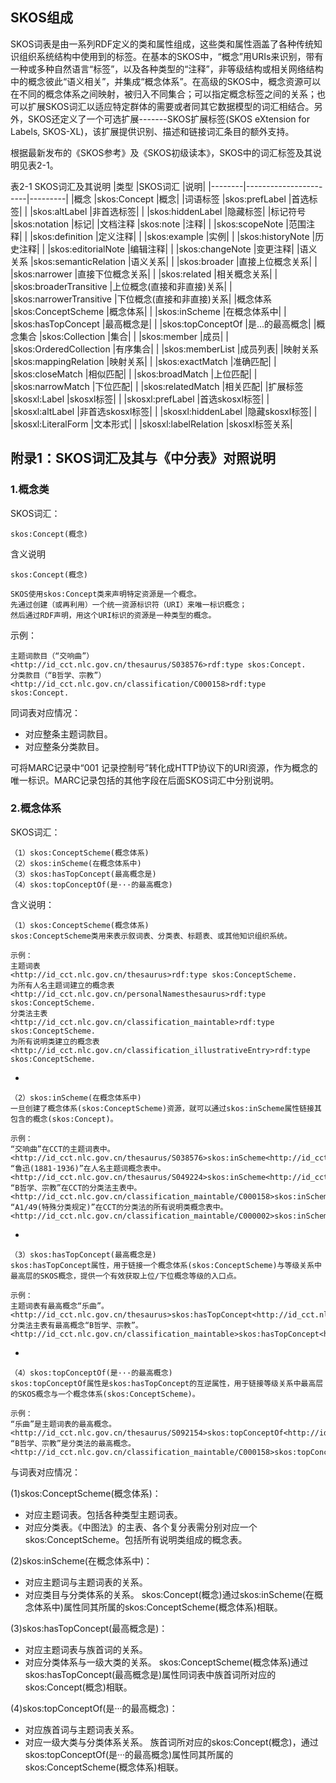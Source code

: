 ## SKOS组成

SKOS词表是由一系列RDF定义的类和属性组成，这些类和属性涵盖了各种传统知识组织系统结构中使用到的标签。在基本的SKOS中，“概念”用URIs来识别，带有一种或多种自然语言“标签”，以及各种类型的“注释”，非等级结构或相关网络结构中的概念彼此“语义相关”，并集成“概念体系”。在高级的SKOS中，概念资源可以在不同的概念体系之间映射，被归入不同集合；可以指定概念标签之间的关系；也可以扩展SKOS词汇以适应特定群体的需要或者同其它数据模型的词汇相结合。另外，SKOS还定义了一个可选扩展-------SKOS扩展标签(SKOS eXtension for Labels, SKOS-XL)，该扩展提供识别、描述和链接词汇条目的额外支持。

根据最新发布的《SKOS参考》及《SKOS初级读本》，SKOS中的词汇标签及其说明见表2-1。

表2-1 SKOS词汇及其说明
|类型    |SKOS词汇                |说明|
|--------|-----------------------|---------|
|概念     |skos:Concept          |概念|
|词语标签 |skos:prefLabel         |首选标签|
|        |skos:altLabel          |非首选标签|
|        |skos:hiddenLabel       |隐藏标签|
|标记符号 |skos:notation          |标记|
|文档注释 |skos:note              |注释|
|        |skos:scopeNote         |范围注释|
|        |skos:definition        |定义注释|
|        |skos:example           |实例|
|        |skos:historyNote       |历史注释|
|        |skos:editorialNote     |编辑注释|
|        |skos:changeNote        |变更注释|
|语义关系 |skos:semanticRelation  |语义关系|
|        |skos:broader            |直接上位概念关系|
|        |skos:narrower           |直接下位概念关系|
|        |skos:related            |相关概念关系|
|        |skos:broaderTransitive  |上位概念(直接和非直接)关系|
|        |skos:narrowerTransitive |下位概念(直接和非直接)关系|
|概念体系 |skos:ConceptScheme      |概念体系|
|        |skos:inScheme            |在概念体系中|
|        |skos:hasTopConcept       |最高概念是|
|        |skos:topConceptOf        |是...的最高概念|
|概念集合 |skos:Collection          |集合|
|        |skos:member              |成员|
|        |skos:OrderedCollection   |有序集合|
|        |skos:memberList          |成员列表|
|映射关系 |skos:mappingRelation     |映射关系|
|        |skos:exactMatch          |准确匹配|
|        |skos:closeMatch          |相似匹配|
|        |skos:broadMatch          |上位匹配|
|        |skos:narrowMatch         |下位匹配|
|        |skos:relatedMatch        |相关匹配|
|扩展标签 |skosxl:Label             |skosxl标签|
|        |skosxl:prefLabel         |首选skosxl标签|
|        |skosxl:altLabel          |非首选skosxl标签|
|        |skosxl:hiddenLabel       |隐藏skosxl标签|
|        |skosxl:LiteralForm       |文本形式|
|        |skosxl:labelRelation     |skosxl标签关系|

## 附录1：SKOS词汇及其与《中分表》对照说明

### 1.概念类

SKOS词汇：

    skos:Concept(概念)

含义说明

    skos:Concept(概念)
    
    SKOS使用skos:Concept类来声明特定资源是一个概念。
    先通过创建（或再利用）一个统一资源标识符（URI）来唯一标识概念；
    然后通过RDF声明，用这个URI标识的资源是一种类型的概念。

示例：

    主题词款目（“交响曲”）
    <http://id_cct.nlc.gov.cn/thesaurus/S038576>rdf:type skos:Concept.
    分类款目（“B哲学、宗教”）
    <http://id_cct.nlc.gov.cn/classification/C000158>rdf:type skos:Concept.

同词表对应情况：

- 对应整条主题词款目。
- 对应整条分类款目。

可将MARC记录中“001 记录控制号”转化成HTTP协议下的URI资源，作为概念的唯一标识。MARC记录包括的其他字段在后面SKOS词汇中分别说明。

### 2.概念体系

SKOS词汇：

    （1）skos:ConceptScheme(概念体系)
    （2）skos:inScheme(在概念体系中)
    （3）skos:hasTopConcept(最高概念是)
    （4）skos:topConceptOf(是···的最高概念)
含义说明：

    （1）skos:ConceptScheme(概念体系)
    skos:ConceptScheme类用来表示叙词表、分类表、标题表、或其他知识组织系统。

    示例：
    主题词表
    <http://id_cct.nlc.gov.cn/thesaurus>rdf:type skos:ConceptScheme.
    为所有人名主题词建立的概念表
    <http://id_cct.nlc.gov.cn/personalNamesthesaurus>rdf:type skos:ConceptScheme.
    分类法主表
    <http://id_cct.nlc.gov.cn/classification_maintable>rdf:type skos:ConceptScheme.
    为所有说明类建立的概念表
    <http://id_cct.nlc.gov.cn/classification_illustrativeEntry>rdf:type skos:ConceptScheme.
-

    （2）skos:inScheme(在概念体系中)
    一旦创建了概念体系(skos:ConceptScheme)资源，就可以通过skos:inScheme属性链接其包含的概念(skos:Concept)。

    示例：
    “交响曲”在CCT的主题词表中。
    <http://id_cct.nlc.gov.cn/thesaurus/S038576>skos:inScheme<http://id_cct.nlc.gov.cn/thesaurus>.
    “鲁迅(1881-1936)”在人名主题词概念表中。
    <http://id_cct.nlc.gov.cn/thesaurus/S049224>skos:inScheme<http://id_cct.nlc.gov.cn/personalNamesthesaurus>.
    “B哲学、宗教”在CCT的分类法主表中。
    <http://id_cct.nlc.gov.cn/classification_maintable/C000158>skos:inScheme<http://id_cct.nlc.gov.cn/classification_maintable>.
    “A1/49(特殊分类规定)”在CCT的分类法的所有说明类概念表中。
    <http://id_cct.nlc.gov.cn/classification_maintable/C000002>skos:inScheme<http://id_cct.nlc.gov.cn/classification_illustrativeEntry>.
-

    （3）skos:hasTopConcept(最高概念是)
    skos:hasTopConcept属性，用于链接一个概念体系(skos:ConceptScheme)与等级关系中最高层的SKOS概念，提供一个有效获取上位/下位概念等级的入口点。

    示例：
    主题词表有最高概念“乐曲”。
    <http://id_cct.nlc.gov.cn/thesaurus>skos:hasTopConcept<http://id_cct.nlc.gov.cn/thesaurus/S092154>.
    分类法主表有最高概念“B哲学、宗教”。
    <http://id_cct.nlc.gov.cn/classification_maintable>skos:hasTopConcept<http://id_cct.nlc.gov.cn/classification_maintable/C000158>
-

    （4）skos:topConceptOf(是···的最高概念)
    skos:topConceptOf属性是skos:hasTopConcept的互逆属性，用于链接等级关系中最高层的SKOS概念与一个概念体系(skos:ConceptScheme)。

    示例：
    “乐曲”是主题词表的最高概念。
    <http://id_cct.nlc.gov.cn/thesaurus/S092154>skos:topConceptOf<http://id_cct.nlc.gov.cn/thesaurus>.
    “B哲学、宗教”是分类法的最高概念。
    <http://id_cct.nlc.gov.cn/classification_maintable/C000158>skos:topConceptOf<http://id_cct.nlc.gov.cn/classification_maintable>.

与词表对应情况：

(1)skos:ConceptScheme(概念体系)：

- 对应主题词表。包括各种类型主题词表。
- 对应分类表。《中图法》的主表、各个复分表需分别对应一个skos:ConceptScheme。包括所有说明类组成的概念表。

(2)skos:inScheme(在概念体系中)：

- 对应主题词与主题词表的关系。
- 对应类目与分类体系的关系。
skos:Concept(概念)通过skos:inScheme(在概念体系中)属性同其所属的skos:ConceptScheme(概念体系)相联。

(3)skos:hasTopConcept(最高概念是)：

- 对应主题词表与族首词的关系。
- 对应分类体系与一级大类的关系。
skos:ConceptScheme(概念体系)通过skos:hasTopConcept(最高概念是)属性同词表中族首词所对应的skos:Concept(概念)相联。

(4)skos:topConceptOf(是···的最高概念)：

- 对应族首词与主题词表关系。
- 对应一级大类与分类体系关系。
族首词所对应的skos:Concept(概念)，通过skos:topConceptOf(是···的最高概念)属性同其所属的skos:ConceptScheme(概念体系)相联。